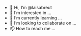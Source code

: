 - 👋 Hi, I’m @laisabreut
- 👀 I’m interested in ...
- 🌱 I’m currently learning ...
- 💞️ I’m looking to collaborate on ...
- 📫 How to reach me ...

<!---
laisabreut/laisabreut is a ✨ special ✨ repository because its `README.md` (this file) appears on your GitHub profile.
You can click the Preview link to take a look at your changes.
--->
